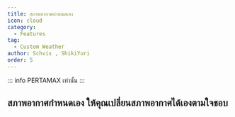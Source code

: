```yaml
---
title: สภาพอากาศกำหนดเอง
icon: cloud
category:
  - Features
tag:
  - Custom Weather
author: Schvis , ShikiYuri 
order: 5
---
```

::: info PERTAMAX เท่านั้น
:::
## สภาพอากาศกำหนดเอง ให้คุณเปลี่ยนสภาพอากาศได้เองตามใจชอบ

